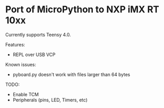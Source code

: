 Port of MicroPython to NXP iMX RT 10xx
======================================

Currently supports Teensy 4.0.

Features:
  - REPL over USB VCP

Known issues:
  - pyboard.py doesn't work with files larger than 64 bytes

TODO:
  - Enable TCM
  - Peripherals (pins, LED, Timers, etc)
